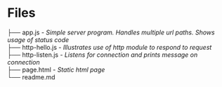 # Files

├── app.js - *Simple server program. Handles multiple url paths. Shows usage of status code*  
├── http-hello.js  - *Illustrates use of http module to respond to request*  
├── http-listen.js - *Listens for connection and prints message on connection*   
├── page.html - *Static html page*  
└── readme.md  
  
